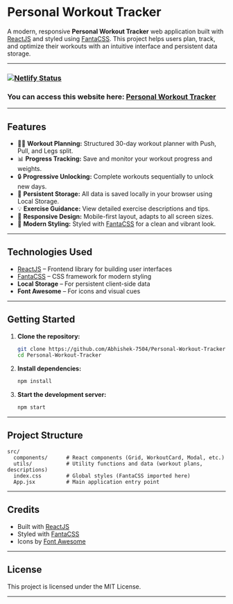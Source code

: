 # Personal Workout Tracker

A modern, responsive **Personal Workout Tracker** web application built with [ReactJS](https://react.dev/) and styled using [FantaCSS](https://github.com/jamezmca/full-stack-course/blob/main/2_brogram/src/fanta.css). This project helps users plan, track, and optimize their workouts with an intuitive interface and persistent data storage.

---

### [![Netlify Status](https://api.netlify.com/api/v1/badges/34d78d78-17a4-4656-9418-3d8f265dae06/deploy-status)](https://app.netlify.com/projects/consistency-builder/deploys)
### You can access this website here: [Personal Workout Tracker](https://consistency-builder.netlify.app/)

---

## Features

- 🏋️‍♂️ **Workout Planning:** Structured 30-day workout planner with Push, Pull, and Legs split.
- 📊 **Progress Tracking:** Save and monitor your workout progress and weights.
- 🔒 **Progressive Unlocking:** Complete workouts sequentially to unlock new days.
- 💾 **Persistent Storage:** All data is saved locally in your browser using Local Storage.
- 💡 **Exercise Guidance:** View detailed exercise descriptions and tips.
- 📱 **Responsive Design:** Mobile-first layout, adapts to all screen sizes.
- 🎨 **Modern Styling:** Styled with [FantaCSS](https://github.com/jamezmca/full-stack-course/blob/main/2_brogram/src/fanta.css) for a clean and vibrant look.

---

## Technologies Used

- [ReactJS](https://react.dev/) – Frontend library for building user interfaces
- [FantaCSS](https://github.com/jamezmca/full-stack-course/blob/main/2_brogram/src/fanta.css) – CSS framework for modern styling
- **Local Storage** – For persistent client-side data
- **Font Awesome** – For icons and visual cues

---

## Getting Started

1. **Clone the repository:**
   ```bash
   git clone https://github.com/Abhishek-7504/Personal-Workout-Tracker.git
   cd Personal-Workout-Tracker
   ```

2. **Install dependencies:**
   ```bash
   npm install
   ```

3. **Start the development server:**
   ```bash
   npm start
   ```

---

## Project Structure

```
src/
  components/      # React components (Grid, WorkoutCard, Modal, etc.)
  utils/           # Utility functions and data (workout plans, descriptions)
  index.css        # Global styles (FantaCSS imported here)
  App.jsx          # Main application entry point
```

---

## Credits

- Built with [ReactJS](https://react.dev/)
- Styled with [FantaCSS](https://github.com/jamezmca/full-stack-course/blob/main/2_brogram/src/fanta.css)
- Icons by [Font Awesome](https://fontawesome.com/)

---

## License

This project is licensed under the MIT License.

---

